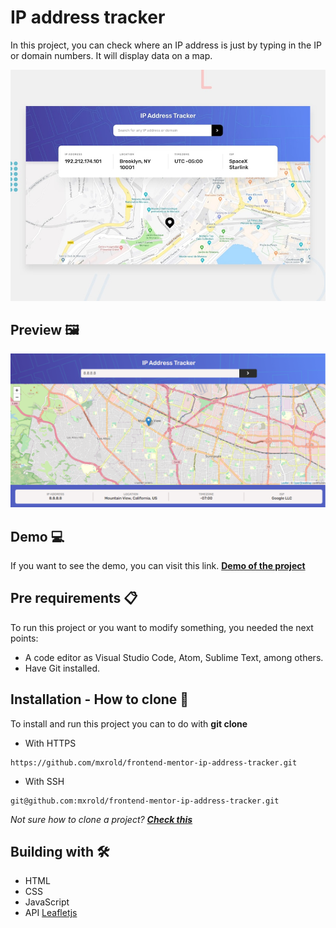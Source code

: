 # IP address tracker

In this project, you can check where an IP address is just by typing in the IP or domain numbers. It will display data on a map.


![Design preview for the IP address tracker coding challenge](./design/desktop-preview.jpg)

## Preview 🖼

![Design preview](./design/desktop-design.png)

## Demo 💻

If you want to see the demo, you can visit this link. **[Demo of the project](https://mxrold.github.io/frontend-mentor-ip-address-tracker/public/)**

## Pre requirements 📋

To run this project or you want to modify something, you needed the next points:
- A code editor as Visual Studio Code, Atom, Sublime Text, among others.
- Have Git installed.

## Installation - How to clone 🚀

To install and run this project you can to do with __git clone__

- With HTTPS
~~~
https://github.com/mxrold/frontend-mentor-ip-address-tracker.git
~~~
- With SSH
~~~
git@github.com:mxrold/frontend-mentor-ip-address-tracker.git
~~~

_Not sure how to clone a project? **[Check this](https://github.com/mxrold/how-to-clone-a-repository-in-github/blob/main/README.md)**_

## Building with 🛠️

- HTML
- CSS
- JavaScript
- API [Leafletjs](https://leafletjs.com/)
